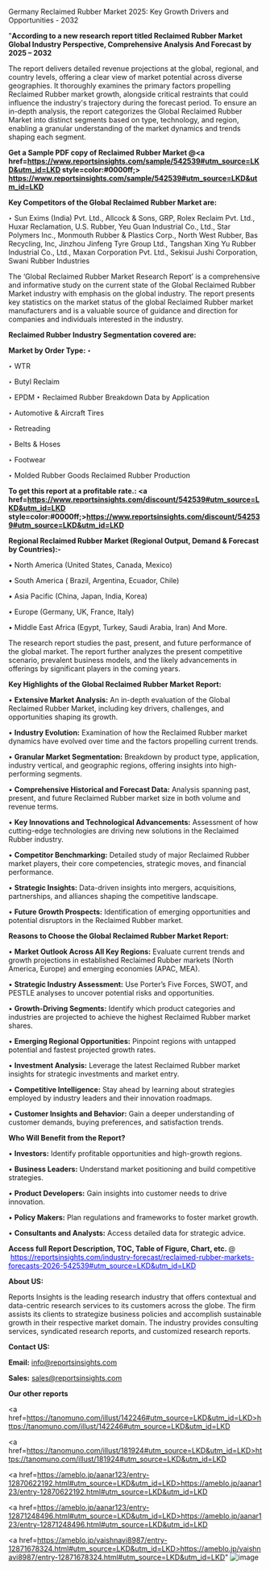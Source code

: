 Germany Reclaimed Rubber Market 2025: Key Growth Drivers and Opportunities - 2032

"<strong>According to a new research report titled Reclaimed Rubber Market Global Industry Perspective, Comprehensive Analysis And Forecast by 2025 – 2032</strong>

The report delivers detailed revenue projections at the global, regional, and country levels, offering a clear view of market potential across diverse geographies. It thoroughly examines the primary factors propelling Reclaimed Rubber market growth, alongside critical restraints that could influence the industry's trajectory during the forecast period. To ensure an in-depth analysis, the report categorizes the Global Reclaimed Rubber Market into distinct segments based on type, technology, and region, enabling a granular understanding of the market dynamics and trends shaping each segment.

<strong>Get a Sample PDF copy of Reclaimed Rubber Market </strong><strong>@<a href=https://www.reportsinsights.com/sample/542539#utm_source=LKD&utm_id=LKD style=color:#0000ff;> https://www.reportsinsights.com/sample/542539#utm_source=LKD&utm_id=LKD</a></strong></font>

<strong>Key Competitors of the Global Reclaimed Rubber Market are:</strong>

‣ Sun Exims (India) Pvt. Ltd., Allcock & Sons, GRP, Rolex Reclaim Pvt. Ltd., Huxar Reclamation, U.S. Rubber, Yeu Guan Industrial Co., Ltd., Star Polymers Inc., Monmouth Rubber & Plastics Corp., North West Rubber, Bas Recycling, Inc, Jinzhou Jinfeng Tyre Group Ltd., Tangshan Xing Yu Rubber Industrial Co., Ltd., Maxan Corporation Pvt. Ltd., Sekisui Jushi Corporation, Swani Rubber Industries

The ‘Global Reclaimed Rubber Market Research Report’ is a comprehensive and informative study on the current state of the Global Reclaimed Rubber Market industry with emphasis on the global industry. The report presents key statistics on the market status of the global Reclaimed Rubber market manufacturers and is a valuable source of guidance and direction for companies and individuals interested in the industry.

<strong>Reclaimed Rubber Industry Segmentation covered are:</strong>

<strong>Market by Order Type: </strong>
‣ 

‣ WTR

‣ Butyl Reclaim

‣ EPDM
‣ Reclaimed Rubber Breakdown Data by Application

‣ Automotive & Aircraft Tires

‣ Retreading

‣ Belts & Hoses

‣ Footwear

‣ Molded Rubber Goods
Reclaimed Rubber Production

<strong>To get this report at a profitable rate.: <a href=https://www.reportsinsights.com/discount/542539#utm_source=LKD&utm_id=LKD style=color:#0000ff;>https://www.reportsinsights.com/discount/542539#utm_source=LKD&utm_id=LKD</a></strong></font>

<strong>Regional Reclaimed Rubber Market (Regional Output, Demand &amp; Forecast by Countries):-</strong>

• North America (United States, Canada, Mexico)

• South America ( Brazil, Argentina, Ecuador, Chile)

• Asia Pacific (China, Japan, India, Korea)

• Europe (Germany, UK, France, Italy)

• Middle East Africa (Egypt, Turkey, Saudi Arabia, Iran) And More.

The research report studies the past, present, and future performance of the global market. The report further analyzes the present competitive scenario, prevalent business models, and the likely advancements in offerings by significant players in the coming years.

<strong>Key Highlights of the Global Reclaimed Rubber Market Report:</strong>

• <strong>Extensive Market Analysis:</strong> An in-depth evaluation of the Global Reclaimed Rubber Market, including key drivers, challenges, and opportunities shaping its growth.

• <strong>Industry Evolution:</strong> Examination of how the Reclaimed Rubber market dynamics have evolved over time and the factors propelling current trends.

• <strong>Granular Market Segmentation:</strong> Breakdown by product type, application, industry vertical, and geographic regions, offering insights into high-performing segments.

• <strong>Comprehensive Historical and Forecast Data:</strong> Analysis spanning past, present, and future Reclaimed Rubber market size in both volume and revenue terms.

• <strong>Key Innovations and Technological Advancements:</strong> Assessment of how cutting-edge technologies are driving new solutions in the Reclaimed Rubber industry.

• <strong>Competitor Benchmarking:</strong> Detailed study of major Reclaimed Rubber market players, their core competencies, strategic moves, and financial performance.

• <strong>Strategic Insights:</strong> Data-driven insights into mergers, acquisitions, partnerships, and alliances shaping the competitive landscape.

• <strong>Future Growth Prospects:</strong> Identification of emerging opportunities and potential disruptors in the Reclaimed Rubber market.

<strong>Reasons to Choose the Global Reclaimed Rubber Market Report:</strong>

• <strong>Market Outlook Across All Key Regions:</strong> Evaluate current trends and growth projections in established Reclaimed Rubber markets (North America, Europe) and emerging economies (APAC, MEA).

• <strong>Strategic Industry Assessment:</strong> Use Porter’s Five Forces, SWOT, and PESTLE analyses to uncover potential risks and opportunities.

• <strong>Growth-Driving Segments:</strong> Identify which product categories and industries are projected to achieve the highest Reclaimed Rubber market shares.

• <strong>Emerging Regional Opportunities:</strong> Pinpoint regions with untapped potential and fastest projected growth rates.

• <strong>Investment Analysis:</strong> Leverage the latest Reclaimed Rubber market insights for strategic investments and market entry.

• <strong>Competitive Intelligence:</strong> Stay ahead by learning about strategies employed by industry leaders and their innovation roadmaps.

• <strong>Customer Insights and Behavior:</strong> Gain a deeper understanding of customer demands, buying preferences, and satisfaction trends.

<strong>Who Will Benefit from the Report?</strong>

• <strong>Investors:</strong> Identify profitable opportunities and high-growth regions.

• <strong>Business Leaders:</strong> Understand market positioning and build competitive strategies.

• <strong>Product Developers:</strong> Gain insights into customer needs to drive innovation.

• <strong>Policy Makers:</strong> Plan regulations and frameworks to foster market growth.

• <strong>Consultants and Analysts:</strong> Access detailed data for strategic advice.
</ul>
<strong>Access full Report Description, TOC, Table of Figure, Chart, etc. </strong>@  <a href=https://reportsinsights.com/industry-forecast/reclaimed-rubber-markets-forecasts-2026-542539#utm_source=LKD&utm_id=LKD style=color:#0000ff;>https://reportsinsights.com/industry-forecast/reclaimed-rubber-markets-forecasts-2026-542539#utm_source=LKD&utm_id=LKD</a></font>

<strong><strong>About US</strong>:</strong>

Reports Insights is the leading research industry that offers contextual and data-centric research services to its customers across the globe. The firm assists its clients to strategize business policies and accomplish sustainable growth in their respective market domain. The industry provides consulting services, syndicated research reports, and customized research reports.

<strong>Contact US:</strong>

<p class=""""><b>Email:</b> <a href=mailto:info@reportsinsights.com>info@reportsinsights.com</a></p>
<p class=""""><b>Sales:</b> <a href=mailto:sales@reportsinsights.com>sales@reportsinsights.com</a></p>

<strong>Our other reports</strong>

<a href=https://tanomuno.com/illust/142246#utm_source=LKD&utm_id=LKD>https://tanomuno.com/illust/142246#utm_source=LKD&utm_id=LKD</a>

<a href=https://tanomuno.com/illust/181924#utm_source=LKD&utm_id=LKD>https://tanomuno.com/illust/181924#utm_source=LKD&utm_id=LKD</a>

<a href=https://ameblo.jp/aanar123/entry-12870622192.html#utm_source=LKD&utm_id=LKD>https://ameblo.jp/aanar123/entry-12870622192.html#utm_source=LKD&utm_id=LKD</a>

<a href=https://ameblo.jp/aanar123/entry-12871248496.html#utm_source=LKD&utm_id=LKD>https://ameblo.jp/aanar123/entry-12871248496.html#utm_source=LKD&utm_id=LKD</a>

<a href=https://ameblo.jp/vaishnavi8987/entry-12871678324.html#utm_source=LKD&utm_id=LKD>https://ameblo.jp/vaishnavi8987/entry-12871678324.html#utm_source=LKD&utm_id=LKD</a>"
![image](https://github.com/user-attachments/assets/af9be035-79a3-4c6b-967b-fe87c504dfde)
